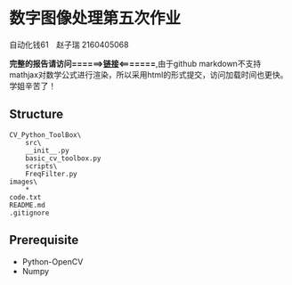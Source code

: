 # 数字图像处理第五次作业

自动化钱61　赵子瑞  2160405068

**完整的报告请访问======>[链接](https://1989Ryan.github.io/hw5.html)<=======**,由于github markdown不支持mathjax对数学公式进行渲染，所以采用html的形式提交，访问加载时间也更快。学姐辛苦了！

## Structure

```
CV_Python_ToolBox\
    src\
	__init__.py
	basic_cv_toolbox.py
    scripts\
	FreqFilter.py
images\
    *
code.txt
README.md
.gitignore
```
## Prerequisite

* Python-OpenCV
* Numpy
